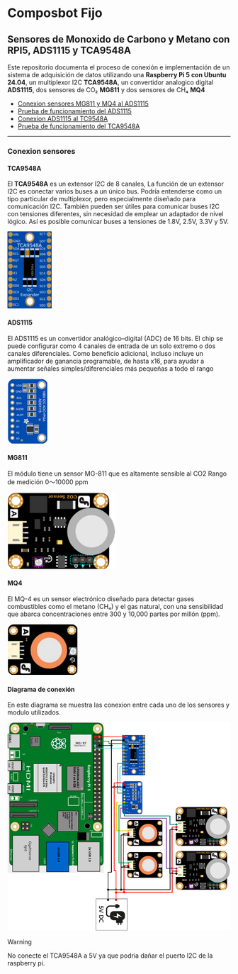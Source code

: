 # Composbot Fijo 
## Sensores de Monoxido de Carbono y Metano con RPI5, ADS1115 y TCA9548A
Este repositorio documenta el proceso de conexión e implementación de un sistema de adquisición de datos utilizando una **Raspberry Pi 5 con Ubuntu 24.04**, un multiplexor I2C **TCA9548A**, un convertidor analogico digital **ADS1115**, dos sensores de CO₂ **MG811** y dos sensores de CH₄ **MQ4**

- [Conexion sensores MG811 y MQ4 al ADS1115](#Conexion_sensores)
- [Prueba de funcionamiento del ADS1115]()
- [Conexion ADS1115 al TC9548A]()
- [Prueba de funcionamiento del TCA9548A]()
---
### Conexion sensores
#### TCA9548A
El **TCA9548A** es un extensor I2C de 8 canales, La función de un extensor I2C es conectar varios buses a un único bus. Podría entenderse como un tipo particular de multiplexor, pero especialmente diseñado para comunicación I2C. También pueden ser útiles para comunicar buses I2C con tensiones diferentes, sin necesidad de emplear un adaptador de nivel lógico. Así es posible comunicar buses a tensiones de 1.8V, 2.5V, 3.3V y 5V.

<img src = "img.png" alt="img" width="100"/>

#### ADS1115
El ADS1115 es un convertidor analógico–digital (ADC) de 16 bits. El chip se puede configurar como 4 canales de entrada de un solo extremo o dos canales diferenciales. Como beneficio adicional, incluso incluye un amplificador de ganancia programable, de hasta x16, para ayudar a aumentar señales simples/diferenciales más pequeñas a todo el rango

![img_1.png](img_1.png)

#### MG811
El módulo tiene un sensor MG-811 que es altamente sensible al CO2 Rango de medición 0～10000 ppm

![img_2.png](img_2.png)

#### MQ4
El MQ-4 es un sensor electrónico diseñado para detectar gases combustibles como el metano (CH₄) y el gas natural, con una sensibilidad que abarca concentraciones entre 300 y 10,000 partes por millón (ppm).

![img_3.png](img_3.png)
#### Diagrama de conexión 
En este diagrama se muestra las conexion entre cada uno de los sensores y modulo utilizados. 

![img_4.png](img_4.png)

>[!WARNING] 
>
>No conecte el TCA9548A a 5V ya que podria dañar el puerto I2C de la raspberry pi.